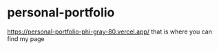 # personal-portfolio
https://personal-portfolio-phi-gray-80.vercel.app/ 
that is where you can find my page
